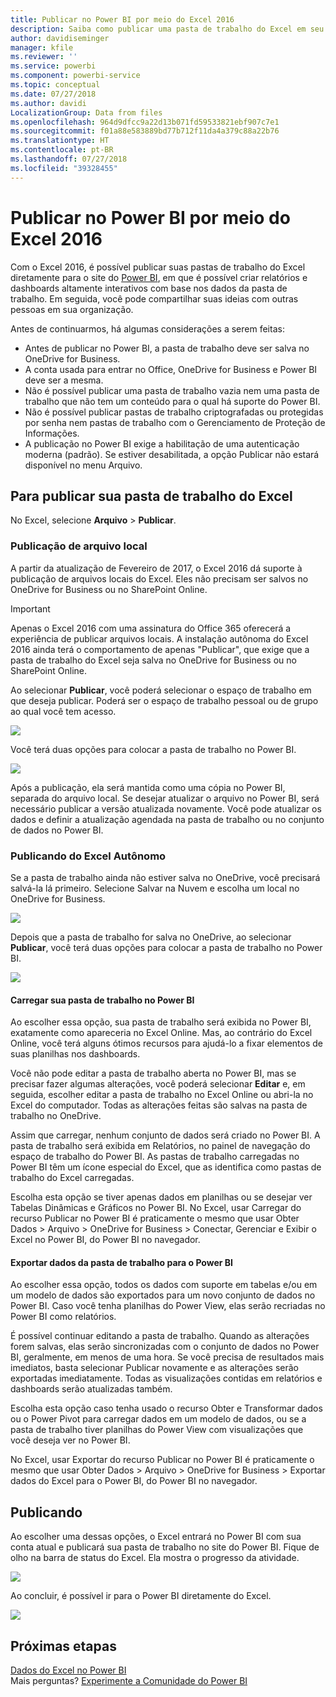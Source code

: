 ```yaml
---
title: Publicar no Power BI por meio do Excel 2016
description: Saiba como publicar uma pasta de trabalho do Excel em seu site do Power BI.
author: davidiseminger
manager: kfile
ms.reviewer: ''
ms.service: powerbi
ms.component: powerbi-service
ms.topic: conceptual
ms.date: 07/27/2018
ms.author: davidi
LocalizationGroup: Data from files
ms.openlocfilehash: 964d9dfcc9a22d13b071fd59533821ebf907c7e1
ms.sourcegitcommit: f01a88e583889bd77b712f11da4a379c88a22b76
ms.translationtype: HT
ms.contentlocale: pt-BR
ms.lasthandoff: 07/27/2018
ms.locfileid: "39328455"
---
```

# <a name="publish-to-power-bi-from-excel-2016"></a>Publicar no Power BI por meio do Excel 2016
Com o Excel 2016, é possível publicar suas pastas de trabalho do Excel diretamente para o site do [Power BI](https://powerbi.microsoft.com), em que é possível criar relatórios e dashboards altamente interativos com base nos dados da pasta de trabalho. Em seguida, você pode compartilhar suas ideias com outras pessoas em sua organização.

Antes de continuarmos, há algumas considerações a serem feitas:

* Antes de publicar no Power BI, a pasta de trabalho deve ser salva no OneDrive for Business.
* A conta usada para entrar no Office, OneDrive for Business e Power BI deve ser a mesma.
* Não é possível publicar uma pasta de trabalho vazia nem uma pasta de trabalho que não tem um conteúdo para o qual há suporte do Power BI.
* Não é possível publicar pastas de trabalho criptografadas ou protegidas por senha nem pastas de trabalho com o Gerenciamento de Proteção de Informações.
* A publicação no Power BI exige a habilitação de uma autenticação moderna (padrão). Se estiver desabilitada, a opção Publicar não estará disponível no menu Arquivo.

## <a name="to-publish-your-excel-workbook"></a>Para publicar sua pasta de trabalho do Excel
No Excel, selecione **Arquivo** > **Publicar**.

### <a name="local-file-publishing"></a>Publicação de arquivo local
A partir da atualização de Fevereiro de 2017, o Excel 2016 dá suporte à publicação de arquivos locais do Excel. Eles não precisam ser salvos no OneDrive for Business ou no SharePoint Online.

> [!IMPORTANT]
> Apenas o Excel 2016 com uma assinatura do Office 365 oferecerá a experiência de publicar arquivos locais. A instalação autônoma do Excel 2016 ainda terá o comportamento de apenas "Publicar", que exige que a pasta de trabalho do Excel seja salva no OneDrive for Business ou no SharePoint Online.
> 
> 

Ao selecionar **Publicar**, você poderá selecionar o espaço de trabalho em que deseja publicar. Poderá ser o espaço de trabalho pessoal ou de grupo ao qual você tem acesso.

![](media/service-publish-from-excel/pbi_choose_workspace.png)

Você terá duas opções para colocar a pasta de trabalho no Power BI.

![](media/service-publish-from-excel/pbi_uploadexport3.png)

Após a publicação, ela será mantida como uma cópia no Power BI, separada do arquivo local. Se desejar atualizar o arquivo no Power BI, será necessário publicar a versão atualizada novamente. Você pode atualizar os dados e definir a atualização agendada na pasta de trabalho ou no conjunto de dados no Power BI.

### <a name="publishing-from-excel-standalone"></a>Publicando do Excel Autônomo
Se a pasta de trabalho ainda não estiver salva no OneDrive, você precisará salvá-la lá primeiro. Selecione Salvar na Nuvem e escolha um local no OneDrive for Business.

![](media/service-publish-from-excel/pbi_savetoonedrive2.png)

Depois que a pasta de trabalho for salva no OneDrive, ao selecionar **Publicar**, você terá duas opções para colocar a pasta de trabalho no Power BI.

![](media/service-publish-from-excel/pbi_uploadexport2.png)

#### <a name="upload-your-workbook-to-power-bi"></a>Carregar sua pasta de trabalho no Power BI
Ao escolher essa opção, sua pasta de trabalho será exibida no Power BI, exatamente como apareceria no Excel Online. Mas, ao contrário do Excel Online, você terá alguns ótimos recursos para ajudá-lo a fixar elementos de suas planilhas nos dashboards.

Você não pode editar a pasta de trabalho aberta no Power BI, mas se precisar fazer algumas alterações, você poderá selecionar **Editar** e, em seguida, escolher editar a pasta de trabalho no Excel Online ou abri-la no Excel do computador. Todas as alterações feitas são salvas na pasta de trabalho no OneDrive.

Assim que carregar, nenhum conjunto de dados será criado no Power BI. A pasta de trabalho será exibida em Relatórios, no painel de navegação do espaço de trabalho do Power BI. As pastas de trabalho carregadas no Power BI têm um ícone especial do Excel, que as identifica como pastas de trabalho do Excel carregadas.

Escolha esta opção se tiver apenas dados em planilhas ou se desejar ver Tabelas Dinâmicas e Gráficos no Power BI.
No Excel, usar Carregar do recurso Publicar no Power BI é praticamente o mesmo que usar Obter Dados > Arquivo > OneDrive for Business > Conectar, Gerenciar e Exibir o Excel no Power BI, do Power BI no navegador.

#### <a name="export-workbook-data-to-power-bi"></a>Exportar dados da pasta de trabalho para o Power BI
Ao escolher essa opção, todos os dados com suporte em tabelas e/ou em um modelo de dados são exportados para um novo conjunto de dados no Power BI. Caso você tenha planilhas do Power View, elas serão recriadas no Power BI como relatórios.

É possível continuar editando a pasta de trabalho. Quando as alterações forem salvas, elas serão sincronizadas com o conjunto de dados no Power BI, geralmente, em menos de uma hora. Se você precisa de resultados mais imediatos, basta selecionar Publicar novamente e as alterações serão exportadas imediatamente. Todas as visualizações contidas em relatórios e dashboards serão atualizadas também.

Escolha esta opção caso tenha usado o recurso Obter e Transformar dados ou o Power Pivot para carregar dados em um modelo de dados, ou se a pasta de trabalho tiver planilhas do Power View com visualizações que você deseja ver no Power BI.

No Excel, usar Exportar do recurso Publicar no Power BI é praticamente o mesmo que usar Obter Dados > Arquivo > OneDrive for Business > Exportar dados do Excel para o Power BI, do Power BI no navegador.

## <a name="publishing"></a>Publicando
Ao escolher uma dessas opções, o Excel entrará no Power BI com sua conta atual e publicará sua pasta de trabalho no site do Power BI. Fique de olho na barra de status do Excel. Ela mostra o progresso da atividade.

![](media/service-publish-from-excel/pbi_publishingstatus.png)

Ao concluir, é possível ir para o Power BI diretamente do Excel.

![](media/service-publish-from-excel/pbi_gotopbi.png)

## <a name="next-steps"></a>Próximas etapas
[Dados do Excel no Power BI](service-excel-workbook-files.md)  
Mais perguntas? [Experimente a Comunidade do Power BI](http://community.powerbi.com/)

